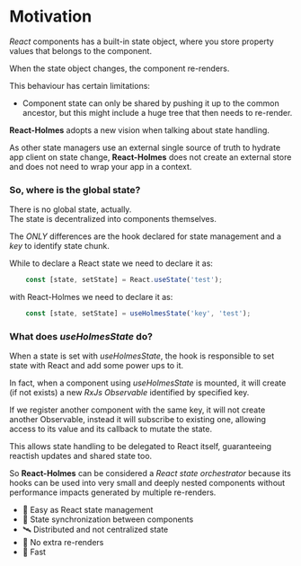 # Motivation

*React* components has a built-in state object, where you store property values that belongs to the component. 

When the state object changes, the component re-renders.

This behaviour has certain limitations:

- Component state can only be shared by pushing it up to the common ancestor, but this might include a huge tree that then needs to re-render.  

**React-Holmes** adopts a new vision when talking about state handling.  
  
As other state managers use an external single source of truth to hydrate app client on state change, **React-Holmes** does not create an external store and does not need to wrap your app in a context.

### So, where is the global state?

There is no global state, actually.  
The state is decentralized into components themselves.  
  
The *ONLY* differences are the hook declared for state management and a *key* to identify state chunk.  
  

While to declare a React state we need to declare it as:
```jsx
    const [state, setState] = React.useState('test');
```
with React-Holmes we need to declare it as:
```jsx
    const [state, setState] = useHolmesState('key', 'test');
```

### What does *useHolmesState* do?  

When a state is set with *useHolmesState*, the hook is responsible to set state with React and add some power ups to it.  
  
In fact, when a component using *useHolmesState* is mounted, it will create (if not exists) a new *RxJs Observable* identified by specified key.  
  
If we register another component with the same key, it will not create another Observable, instead it will subscribe to existing one, allowing access to its value and its callback to mutate the state.  
  
This allows state handling to be delegated to React itself, guaranteeing reactish updates and shared state too.  
  
So **React-Holmes** can be considered a *React state orchestrator* because its hooks can be used into very small and deeply nested components without performance impacts generated by multiple re-renders.


- 🚀 Easy as React state management
- 🔄 State synchronization between components
- 🛰️ Distributed and not centralized state
- 🤯 No extra re-renders
- 🚀 Fast